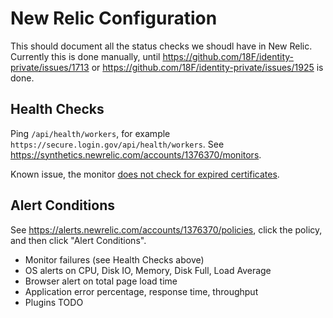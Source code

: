 # New Relic Configuration

This should document all the status checks we shoudl have in New Relic.
Currently this is done manually, until
https://github.com/18F/identity-private/issues/1713 or
https://github.com/18F/identity-private/issues/1925 is done.

## Health Checks

Ping `/api/health/workers`, for example
`https://secure.login.gov/api/health/workers`.  See
https://synthetics.newrelic.com/accounts/1376370/monitors.

Known issue, the monitor [does not check for expired
certificates](https://github.com/18F/identity-private/issues/1967).

## Alert Conditions

See https://alerts.newrelic.com/accounts/1376370/policies, click the policy,
and then click "Alert Conditions".

- Monitor failures (see Health Checks above)
- OS alerts on CPU, Disk IO, Memory, Disk Full, Load Average
- Browser alert on total page load time
- Application error percentage, response time, throughput
- Plugins TODO
